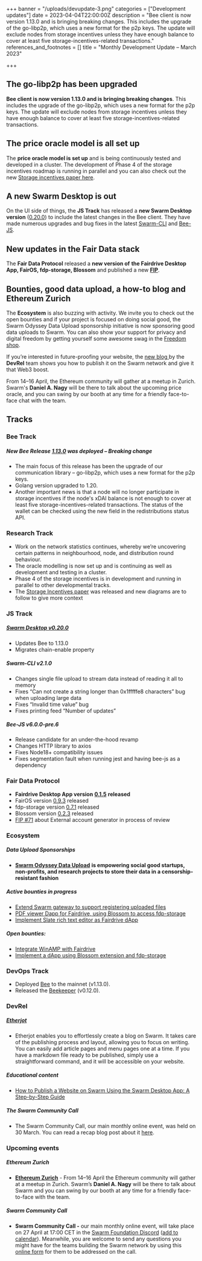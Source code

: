 +++
banner = "/uploads/devupdate-3.png"
categories = ["Development updates"]
date = 2023-04-04T22:00:00Z
description = "Bee client is now version 1.13.0 and is bringing breaking changes. This includes the upgrade of the go-libp2p, which uses a new format for the p2p keys. The update will exclude nodes from storage incentives unless they have enough balance to cover at least five storage-incentives-related transactions."
references_and_footnotes = []
title = "Monthly Development Update – March 2023"

+++

## The go-libp2p has been upgraded

**Bee client is now version 1.13.0 and is bringing breaking changes**. This includes the upgrade of the go-libp2p, which uses a new format for the p2p keys. The update will exclude nodes from storage incentives unless they have enough balance to cover at least five storage-incentives-related transactions.

## The price oracle model is all set up

The **price oracle model is set up** and is being continuously tested and developed in a cluster. The development of Phase 4 of the storage incentives roadmap is running in parallel and you can also check out the new [Storage incentives paper here](https://t.co/v7MGmMJikG).

## A new Swarm Desktop is out

On the UI side of things, the **JS Track** has released a **new Swarm Desktop version** ([0.20.0](https://github.com/ethersphere/swarm-desktop/releases/tag/v0.20.0)) to include the latest changes in the Bee client. They have made numerous upgrades and bug fixes in the latest [Swarm-CLI](https://github.com/ethersphere/swarm-cli/releases) and [Bee-JS](https://github.com/ethersphere/bee-js/releases).

## New updates in the Fair Data stack

The **Fair Data Protocol** released a **new version of** **the Fairdrive Desktop App, FairOS, fdp-storage, Blossom** and published a new [**FIP**](https://github.com/fairDataSociety/FIPs/pull/71).

## Bounties, good data upload, a how-to blog and Ethereum Zurich

The **Ecosystem** is also buzzing with activity. We invite you to check out the open bounties and if your project is focused on doing social good, the Swarm Odyssey Data Upload sponsorship initiative is now sponsoring good data uploads to Swarm. You can also show your support for privacy and digital freedom by getting yourself some awesome swag in the [Freedom shop](https://freedomshop.org/collections/swarm).

If you’re interested in future-proofing your website, the [new blog ](https://blog.ethswarm.org/foundation/2023/how-to-publish-a-website-on-swarm-using-the-swarm-desktop-app-a-step-by-step-guide/)by the **DevRel** team shows you how to publish it on the Swarm network and give it that Web3 boost.

From 14–16 April, the Ethereum community will gather at a meetup in Zurich. Swarm's **Daniel A. Nagy** will be there to talk about the upcoming price oracle, and you can swing by our booth at any time for a friendly face-to-face chat with the team.

## Tracks

### **Bee Track**

##### New Bee Release [1.13.0](https://github.com/ethersphere/bee/releases/tag/v1.13.0) was deployed – Breaking change

- The main focus of this release has been the upgrade of our communication library – go-libp2p, which uses a new format for the p2p keys.
- Golang version upgraded to 1.20.
- Another important news is that a node will no longer participate in storage incentives if the node's xDAI balance is not enough to cover at least five storage-incentives-related transactions. The status of the wallet can be checked using the new field in the redistributions status API.

### **Research Track**

- Work on the network statistics continues, whereby we’re uncovering certain patterns in neighbourhood, node, and distribution round behaviour.
- The oracle modelling is now set up and is continuing as well as development and testing in a cluster.
- Phase 4 of the storage incentives is in development and running in parallel to other developmental tracks.
- The [Storage Incentives paper](https://t.co/v7MGmMJikG) was released and new diagrams are to follow to give more context

### **JS Track**

##### [**Swarm Desktop v0.20.0**](https://github.com/ethersphere/swarm-desktop/releases/tag/v0.20.0)

- Updates Bee to 1.13.0
- Migrates chain-enable property

##### Swarm-CLI v2.1.0

- Changes single file upload to stream data instead of reading it all to memory
- Fixes “Can not create a string longer than 0x1fffffe8 characters” bug when uploading large data
- Fixes “Invalid time value” bug
- Fixes printing feed “Number of updates”

##### Bee-JS v6.0.0-pre.6

- Release candidate for an under-the-hood revamp
- Changes HTTP library to axios
- Fixes Node18+ compatibility issues
- Fixes segmentation fault when running jest and having bee-js as a dependency

### **Fair Data Protocol**

- **Fairdrive Desktop App version** [**0.1.5**](https://github.com/fairDataSociety/fairdrive-desktop-app/releases/tag/v0.1.5) **released**
- FairOS version [0.9.3](https://github.com/fairDataSociety/fairOS-dfs/releases/tag/v0.9.3) released
- fdp-storage version [0.7.1](https://github.com/fairDataSociety/fdp-storage/releases/tag/v0.7.1) released
- Blossom version [0.2.3](https://github.com/fairDataSociety/blossom/releases/tag/blossom-ext-v0.2.3) released
- [FIP #71](https://github.com/fairDataSociety/FIPs/pull/71) about External account generator in process of review

### **Ecosystem**

##### **Data Upload Sponsorships**

- [**Swarm Odyssey Data Upload**](http://my.ethswarm.org/uploads) **is empowering social good startups, non-profits, and research projects to store their data in a censorship-resistant fashion**

##### Active bounties in progress

- [Extend Swarm gateway to support registering uploaded files](https://bounties.gitcoin.co/issue/29813)
- [PDF viewer Dapp for Fairdrive, using Blossom to access fdp-storage](https://bounties.gitcoin.co/issue/29812)
- [Implement Slate rich text editor as Fairdrive dApp](https://bounties.gitcoin.co/issue/29819)

##### Open bounties:

- [Integrate WinAMP with Fairdrive](https://bounties.gitcoin.co/issue/29335)
- [Implement a dApp using Blossom extension and fdp-storage](https://bounties.gitcoin.co/issue/29811)

### **DevOps Track**

- Deployed [Bee](https://github.com/ethersphere/bee) to the mainnet (v1.13.0).
- Released the [Beekeeper](https://github.com/ethersphere/beekeeper) (v0.12.0).

### **DevRel**

##### [**Etherjot**](https://github.com/Cafe137/etherjot)

- Etherjot enables you to effortlessly create a blog on Swarm. It takes care of the publishing process and layout, allowing you to focus on writing. You can easily add article pages and menu pages one at a time. If you have a markdown file ready to be published, simply use a straightforward command, and it will be accessible on your website.

##### Educational content

- [How to Publish a Website on Swarm Using the Swarm Desktop App: A Step-by-Step Guide](https://blog.ethswarm.org/foundation/2023/how-to-publish-a-website-on-swarm-using-the-swarm-desktop-app-a-step-by-step-guide/)

##### The Swarm Community Call

- The Swarm Community Call, our main monthly online event, was held on 30 March. You can read a recap blog post about it [here](https://blog.ethswarm.org/foundation/2023/swarm-community-call-30-march-recap/).

### **Upcoming events**

##### **Ethereum Zurich**

- [**Ethereum Zurich**](https://ethereumzuri.ch/) - From 14–16 April the Ethereum community will gather at a meetup in Zurich. Swarm’s **Daniel A. Nagy** will be there to talk about Swarm and you can swing by our booth at any time for a friendly face-to-face with the team.

##### **Swarm Community Call**

- **Swarm Community Call -** our main monthly online event, will take place on 27 April at 17:00 CET in the [Swarm Foundation Discord](https://discord.com/channels/799027393297514537/801438093927776286) ([add to calendar](https://www.addevent.com/event/yr16580319)). Meanwhile, you are welcome to send any questions you might have for the teams building the Swarm network by using this [online form](https://airtable.com/shrBRyrMkXFsJvLS3) for them to be addressed on the call.
